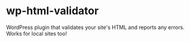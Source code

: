 wp-html-validator
=================

WordPress plugin that validates your site's HTML and reports any errors. Works for local sites too!
